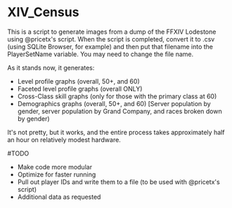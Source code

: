 # XIV_Census

This is a script to generate images from a dump of the FFXIV Lodestone using @pricetx's script.  When the script is completed, convert it to .csv (using SQLite Browser, for example) and then put that filename into the PlayerSetName variable.  You may need to change the file name.

As it stands now, it generates:

* Level profile graphs (overall, 50+, and 60)
* Faceted level profile graphs (overall ONLY)
* Cross-Class skill graphs (only for those with the primary class at 60)
* Demographics graphs (overall, 50+, and 60) [Server population by gender, server population by Grand Company, and races broken down by gender)

It's not pretty, but it works, and the entire process takes approximately half an hour on relatively modest hardware.

#TODO

* Make code more modular
* Optimize for faster running
* Pull out player IDs and write them to a file (to be used with @pricetx's script)
* Additional data as requested
